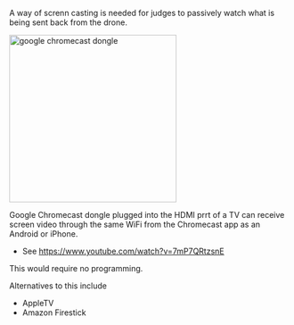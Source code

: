 A way of screnn casting is needed for judges to passively watch what is being sent back from the drone.

<img width="300" alt="google chromecast dongle" src="https://cloud.githubusercontent.com/assets/300046/12871174/521b0576-cd21-11e5-8d14-777a45d3a688.jpg">

Google Chromecast dongle plugged into the HDMI prrt of a TV can 
receive screen video through the same WiFi from the Chromecast app as an Android or iPhone.

* See https://www.youtube.com/watch?v=7mP7QRtzsnE

This would require no programming.

Alternatives to this include

   * AppleTV
   * Amazon Firestick
